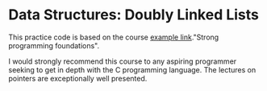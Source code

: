 # Data Structures: Doubly Linked Lists
This practice code is based on the course [example link](https://www.youtube.com/usr/mycodeschool/ "Strong programming foundations")."Strong programming foundations".

I would strongly recommend this course to any aspiring programmer seeking to get in depth with
the C programming language. The lectures on pointers are exceptionally well presented.
